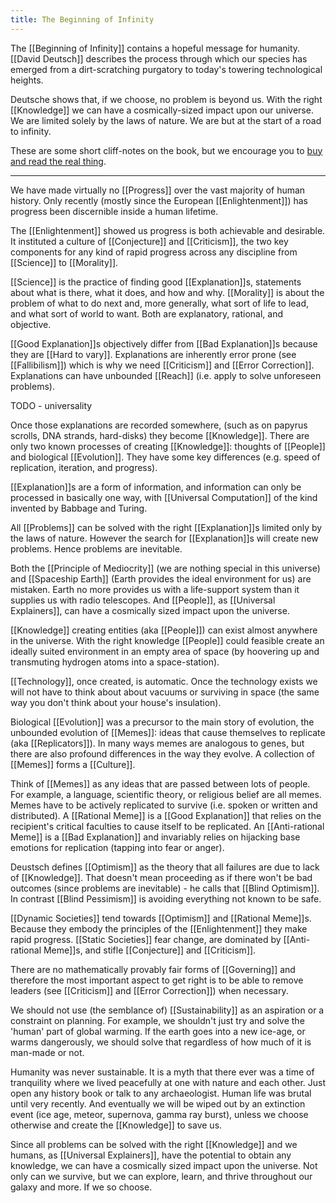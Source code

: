 ```yaml
---
title: The Beginning of Infinity
---
```


The [[Beginning of Infinity]] contains a hopeful message for humanity. [[David Deutsch]] describes the process through which our species has emerged from a dirt-scratching purgatory to today's towering technological heights. 

Deutsche shows that, if we choose, no problem is beyond us. With the right [[Knowledge]] we can have a cosmically-sized impact upon our universe. We are limited solely by the laws of nature. We are but at the start of a road to infinity. 

These are some short cliff-notes on the book, but we encourage you to [buy and read the real thing](https://www.amazon.com/Beginning-Infinity-Explanations-Transform-World/dp/0143121359).

----

We have made virtually no [[Progress]] over the vast majority of human history. Only recently (mostly since the European [[Enlightenment]]) has progress been discernible inside a human lifetime.

The [[Enlightenment]] showed us progress is both achievable and desirable. It instituted a culture of [[Conjecture]] and [[Criticism]], the two key components for any kind of rapid progress across any discipline from [[Science]] to [[Morality]].

[[Science]] is the practice of finding good [[Explanation]]s, statements about what is there, what it does, and how and why. [[Morality]] is about the problem of what to do next and, more generally, what sort of life to lead, and what sort of world to want. Both are explanatory, rational, and objective.

[[Good Explanation]]s objectively differ from [[Bad Explanation]]s because they are [[Hard to vary]]. Explanations are inherently error prone (see [[Fallibilism]]) which is why we need [[Criticism]] and [[Error Correction]]. Explanations can have unbounded [[Reach]] (i.e. apply to solve unforeseen problems).

TODO - universality 

Once those explanations are recorded somewhere, (such as on papyrus scrolls, DNA strands, hard-disks) they become [[Knowledge]]. There are only two known processes of creating [[Knowledge]]: thoughts of [[People]] and biological [[Evolution]]. They have some key differences (e.g. speed of replication, iteration, and progress).

[[Explanation]]s are a form of information, and information can only be processed in basically one way, with [[Universal Computation]] of the kind invented by Babbage and Turing.

All [[Problems]] can be solved with the right [[Explanation]]s limited only by the laws of nature. However the search for [[Explanation]]s will create new problems. Hence problems are inevitable.

Both the [[Principle of Mediocrity]] (we are nothing special in this universe) and [[Spaceship Earth]] (Earth provides the ideal environment for us) are mistaken. Earth no more provides us with a life-support system than it supplies us with radio telescopes. And [[People]], as [[Universal Explainers]], can have a cosmically sized impact upon the universe.

[[Knowledge]] creating entities (aka [[People]]) can exist almost anywhere in the universe. With the right knowledge [[People]] could feasible create an ideally suited environment in an empty area of space (by hoovering up and transmuting hydrogen atoms into a space-station).

[[Technology]], once created, is automatic. Once the technology exists we will not have to think about about vacuums or surviving in space (the same way you don't think about your house's insulation).

Biological [[Evolution]] was a precursor to the main story of evolution, the unbounded evolution of [[Memes]]: ideas that cause themselves to replicate (aka [[Replicators]]). In many ways memes are analogous to genes, but there are also profound differences in the way they evolve. A collection of [[Memes]] forms a [[Culture]].

Think of [[Memes]] as any ideas that are passed between lots of people. For example, a language, scientific theory, or religious belief are all memes. Memes have to be actively replicated to survive (i.e. spoken or written and distributed). A [[Rational Meme]] is a [[Good Explanation]] that relies on the recipient's critical faculties to cause itself to be replicated. An [[Anti-rational Meme]] is a [[Bad Explanation]] and invariably relies on hijacking base emotions for replication (tapping into fear or anger).

Deustsch defines [[Optimism]] as the theory that all failures are due to lack of [[Knowledge]]. That doesn't mean proceeding as if there won't be bad outcomes (since problems are inevitable) - he calls that [[Blind Optimism]]. In contrast [[Blind Pessimism]] is avoiding everything not known to be safe.

[[Dynamic Societies]] tend towards [[Optimism]] and [[Rational Meme]]s. Because they embody the principles of the [[Enlightenment]] they make rapid progress. [[Static Societies]] fear change, are dominated by [[Anti-rational Meme]]s, and stifle [[Conjecture]] and [[Criticism]].

There are no mathematically provably fair forms of [[Governing]] and therefore the most important aspect to get right is to be able to remove leaders (see [[Criticism]] and [[Error Correction]]) when necessary.

We should not use (the semblance of) [[Sustainability]] as an aspiration or a constraint on planning. For example, we shouldn't just try and solve the 'human' part of global warming. If the earth goes into a new ice-age, or warms dangerously, we should solve that regardless of how much of it is man-made or not.

Humanity was never sustainable. It is a myth that there ever was a time of tranquility where we lived peacefully at one with nature and each other. Just open any history book or talk to any archaeologist. Human life was brutal until very recently. And eventually we will be wiped out by an extinction event (ice age, meteor, supernova, gamma ray burst), unless we choose otherwise and create the [[Knowledge]] to save us.

Since all problems can be solved with the right [[Knowledge]] and we humans, as [[Universal Explainers]], have the potential to obtain any knowledge, we can have a cosmically sized impact upon the universe. Not only can we survive, but we can explore, learn, and thrive throughout our galaxy and more. If we so choose.